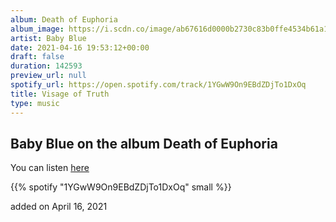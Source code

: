 ```yaml
---
album: Death of Euphoria
album_image: https://i.scdn.co/image/ab67616d0000b2730c83b0ffe4534b61a1d68545
artist: Baby Blue
date: 2021-04-16 19:53:12+00:00
draft: false
duration: 142593
preview_url: null
spotify_url: https://open.spotify.com/track/1YGwW9On9EBdZDjTo1DxOq
title: Visage of Truth
type: music
---
```



## Baby Blue on the album Death of Euphoria

You can listen [here](https://open.spotify.com/track/1YGwW9On9EBdZDjTo1DxOq)

{{% spotify "1YGwW9On9EBdZDjTo1DxOq" small %}}

added on April 16, 2021